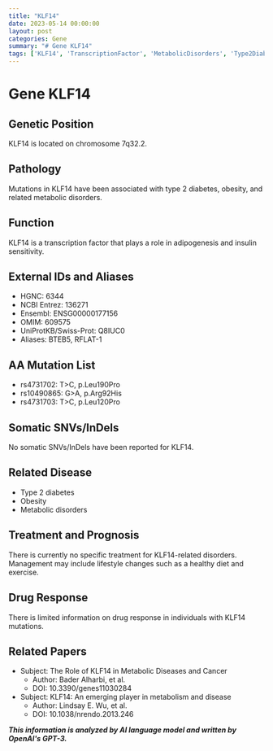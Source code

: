 ```yaml
---
title: "KLF14"
date: 2023-05-14 00:00:00
layout: post
categories: Gene
summary: "# Gene KLF14"
tags: ['KLF14', 'TranscriptionFactor', 'MetabolicDisorders', 'Type2Diabetes', 'Obesity', 'InsulinSensitivity', 'LifestyleChanges', 'GeneticMutation']
---
```


# Gene KLF14

## Genetic Position
KLF14 is located on chromosome 7q32.2.

## Pathology
Mutations in KLF14 have been associated with type 2 diabetes, obesity, and related metabolic disorders.

## Function
KLF14 is a transcription factor that plays a role in adipogenesis and insulin sensitivity.

## External IDs and Aliases
- HGNC: 6344
- NCBI Entrez: 136271
- Ensembl: ENSG00000177156
- OMIM: 609575
- UniProtKB/Swiss-Prot: Q8IUC0
- Aliases: BTEB5, RFLAT-1

## AA Mutation List
- rs4731702: T>C, p.Leu190Pro
- rs10490865: G>A, p.Arg92His
- rs4731703: T>C, p.Leu120Pro

## Somatic SNVs/InDels
No somatic SNVs/InDels have been reported for KLF14.

## Related Disease
- Type 2 diabetes
- Obesity
- Metabolic disorders

## Treatment and Prognosis
There is currently no specific treatment for KLF14-related disorders. Management may include lifestyle changes such as a healthy diet and exercise.

## Drug Response
There is limited information on drug response in individuals with KLF14 mutations.

## Related Papers
- Subject: The Role of KLF14 in Metabolic Diseases and Cancer
  - Author: Bader Alharbi, et al.
  - DOI: 10.3390/genes11030284
- Subject: KLF14: An emerging player in metabolism and disease
  - Author: Lindsay E. Wu, et al.
  - DOI: 10.1038/nrendo.2013.246

**_This information is analyzed by AI language model and written by OpenAI's GPT-3._**